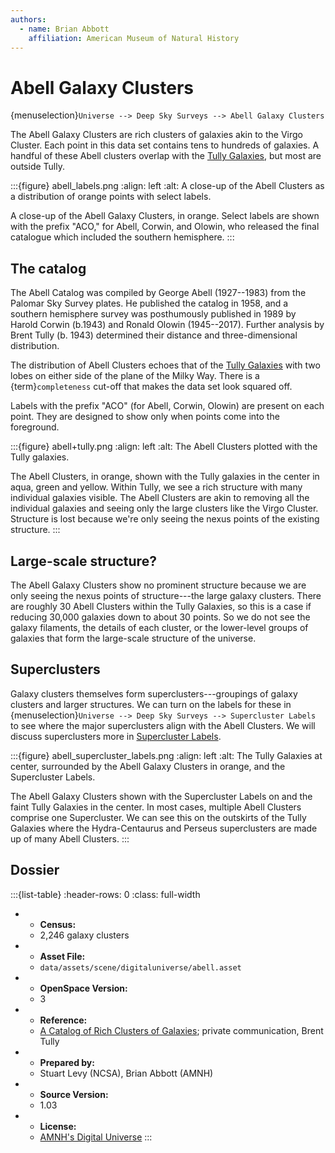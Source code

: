 ```yaml
---
authors:
  - name: Brian Abbott
    affiliation: American Museum of Natural History
---
```



# Abell Galaxy Clusters

{menuselection}`Universe --> Deep Sky Surveys --> Abell Galaxy Clusters`


The Abell Galaxy Clusters are rich clusters of galaxies akin to the Virgo Cluster. Each point in this data set contains tens to hundreds of galaxies. A handful of these Abell clusters overlap with the [Tully Galaxies](../../nearby-surveys/tully-galaxies/index), but most are outside Tully.



:::{figure} abell_labels.png
:align: left
:alt: A close-up of the Abell Clusters as a distribution of orange points with select labels.

A close-up of the Abell Galaxy Clusters, in orange. Select labels are shown with the prefix "ACO," for Abell, Corwin, and Olowin, who released the final catalogue which included the southern hemisphere.
:::


## The catalog

The Abell Catalog was compiled by George Abell (1927--1983) from the Palomar Sky Survey plates. He published the catalog in 1958, and a southern hemisphere survey was posthumously published in 1989 by Harold Corwin (b.1943) and Ronald Olowin (1945--2017). Further analysis by Brent Tully (b. 1943) determined
their distance and three-dimensional distribution. 

The distribution of Abell Clusters echoes that of the [Tully Galaxies](../../nearby-surveys/tully-galaxies/index) with two lobes on either side of the plane of the Milky Way. There is a {term}`completeness` cut-off that makes the data set look squared off.

Labels with the prefix "ACO" (for Abell, Corwin, Olowin) are present on each point. They are designed to show only when points come into the foreground.



:::{figure} abell+tully.png
:align: left
:alt: The Abell Clusters plotted with the Tully galaxies.

The Abell Clusters, in orange, shown with the Tully galaxies in the center in aqua, green and yellow. Within Tully, we see a rich structure with many individual galaxies visible. The Abell Clusters are akin to removing all the individual galaxies and seeing only the large clusters like the Virgo Cluster. Structure is lost because we're only seeing the nexus points of the existing structure.
:::


## Large-scale structure?

The Abell Galaxy Clusters show no prominent structure because we are only seeing the nexus points of structure---the large galaxy clusters. There are roughly 30 Abell Clusters within the Tully Galaxies, so this is a case if reducing 30,000 galaxies down to about 30 points. So we do not see the galaxy filaments, the details of each cluster, or the lower-level groups of galaxies that form the large-scale structure of the universe.


## Superclusters

Galaxy clusters themselves form superclusters---groupings of galaxy clusters and larger structures. We can turn on the labels for these in {menuselection}`Universe --> Deep Sky Surveys --> Supercluster Labels` to see where the major superclusters align with the Abell Clusters. We will discuss superclusters more in [Supercluster Labels](../supercluster-labels/index).



:::{figure} abell_supercluster_labels.png
:align: left
:alt: The Tully Galaxies at center, surrounded by the Abell Galaxy Clusters in orange, and the Supercluster Labels.

The Abell Galaxy Clusters shown with the Supercluster Labels on and the faint Tully Galaxies in the center. In most cases, multiple Abell Clusters comprise one Supercluster. We can see this on the outskirts of the Tully Galaxies where the Hydra-Centaurus and Perseus superclusters are made up of many Abell Clusters.
:::








## Dossier
:::{list-table}
:header-rows: 0
:class: full-width

* - **Census:**
  - 2,246 galaxy clusters
* - **Asset File:**
  - `data/assets/scene/digitaluniverse/abell.asset`
* - **OpenSpace Version:**
  - 3
* - **Reference:**
  - [A Catalog of Rich Clusters of Galaxies](https://doi.org/10.1086%2F191333); private communication, Brent Tully
* - **Prepared by:**
  - Stuart Levy (NCSA), Brian Abbott (AMNH)
* - **Source Version:**
  - 1.03
* - **License:**
  - [AMNH's Digital Universe](https://www.amnh.org/research/hayden-planetarium/digital-universe/download/digital-universe-license)
:::
